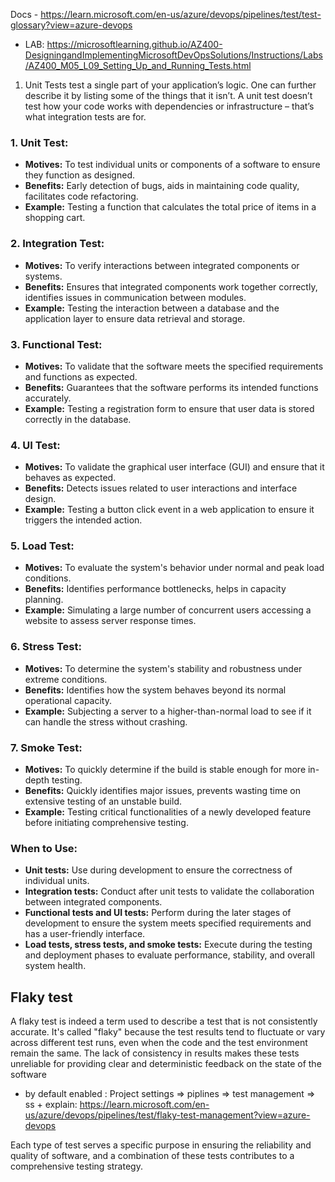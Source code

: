Docs - https://learn.microsoft.com/en-us/azure/devops/pipelines/test/test-glossary?view=azure-devops

- LAB: https://microsoftlearning.github.io/AZ400-DesigningandImplementingMicrosoftDevOpsSolutions/Instructions/Labs/AZ400_M05_L09_Setting_Up_and_Running_Tests.html


1. Unit Tests test a single part of your application’s logic. One can further describe it by listing some of the things that it isn’t. A unit test doesn’t test how your code works with dependencies or infrastructure – that’s what integration tests are for.

### 1. **Unit Test:**
   - **Motives:** To test individual units or components of a software to ensure they function as designed.
   - **Benefits:** Early detection of bugs, aids in maintaining code quality, facilitates code refactoring.
   - **Example:** Testing a function that calculates the total price of items in a shopping cart.

### 2. **Integration Test:**
   - **Motives:** To verify interactions between integrated components or systems.
   - **Benefits:** Ensures that integrated components work together correctly, identifies issues in communication between modules.
   - **Example:** Testing the interaction between a database and the application layer to ensure data retrieval and storage.

### 3. **Functional Test:**
   - **Motives:** To validate that the software meets the specified requirements and functions as expected.
   - **Benefits:** Guarantees that the software performs its intended functions accurately.
   - **Example:** Testing a registration form to ensure that user data is stored correctly in the database.

### 4. **UI Test:**
   - **Motives:** To validate the graphical user interface (GUI) and ensure that it behaves as expected.
   - **Benefits:** Detects issues related to user interactions and interface design.
   - **Example:** Testing a button click event in a web application to ensure it triggers the intended action.

### 5. **Load Test:**
   - **Motives:** To evaluate the system's behavior under normal and peak load conditions.
   - **Benefits:** Identifies performance bottlenecks, helps in capacity planning.
   - **Example:** Simulating a large number of concurrent users accessing a website to assess server response times.

### 6. **Stress Test:**
   - **Motives:** To determine the system's stability and robustness under extreme conditions.
   - **Benefits:** Identifies how the system behaves beyond its normal operational capacity.
   - **Example:** Subjecting a server to a higher-than-normal load to see if it can handle the stress without crashing.

### 7. **Smoke Test:**
   - **Motives:** To quickly determine if the build is stable enough for more in-depth testing.
   - **Benefits:** Quickly identifies major issues, prevents wasting time on extensive testing of an unstable build.
   - **Example:** Testing critical functionalities of a newly developed feature before initiating comprehensive testing.

### When to Use:
- **Unit tests:** Use during development to ensure the correctness of individual units.
- **Integration tests:** Conduct after unit tests to validate the collaboration between integrated components.
- **Functional tests and UI tests:** Perform during the later stages of development to ensure the system meets specified requirements and has a user-friendly interface.
- **Load tests, stress tests, and smoke tests:** Execute during the testing and deployment phases to evaluate performance, stability, and overall system health.

## Flaky test
A flaky test is indeed a term used to describe a test that is not consistently accurate. It's called "flaky" because the test results tend to fluctuate or vary across different test runs, even when the code and the test environment remain the same. The lack of consistency in results makes these tests unreliable for providing clear and deterministic feedback on the state of the software
- by default enabled : Project settings => piplines => test management => ss + explain: https://learn.microsoft.com/en-us/azure/devops/pipelines/test/flaky-test-management?view=azure-devops

Each type of test serves a specific purpose in ensuring the reliability and quality of software, and a combination of these tests contributes to a comprehensive testing strategy.
